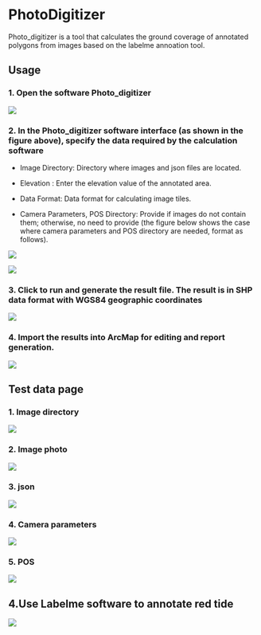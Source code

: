 # PhotoDigitizer
Photo_digitizer is a tool that calculates the ground coverage of annotated polygons from images based on the labelme annoation tool.

## Usage

### 1. Open the software Photo_digitizer

![](https://github.com/json87/PhotoDigitizer/blob/main/figures/figure1.png)

### 2. In the Photo_digitizer software interface (as shown in the figure above), specify the data required by the calculation software

- Image Directory: Directory where images and json files are located.

- Elevation : Enter the elevation value of the annotated area.

- Data Format:  Data format for calculating image tiles.

- Camera Parameters, POS Directory: Provide if images do not contain them; otherwise, no need to provide (the figure below shows the case where camera parameters and POS directory are needed, format as follows).

 ![](https://github.com/json87/PhotoDigitizer/blob/main/figures/figure2.png)

  ![](https://github.com/json87/PhotoDigitizer/blob/main/figures/figure3.png)

### 3. Click to run and generate the result file. The result is in SHP data format with WGS84 geographic coordinates

![](https://github.com/json87/PhotoDigitizer/blob/main/figures/figure4.png)

### 4. Import the results into ArcMap for editing and report generation.

![](https://github.com/json87/PhotoDigitizer/blob/main/figures/figure5.png)

## Test data page

### 1. Image directory

![](https://github.com/json87/PhotoDigitizer/blob/main/figures/figure6.png)

### 2. Image photo

![](https://github.com/json87/PhotoDigitizer/blob/main/figures/figure7.png)

### 3. json

![](https://github.com/json87/PhotoDigitizer/blob/main/figures/figure8.png)

### 4. Camera parameters

![](https://github.com/json87/PhotoDigitizer/blob/main/figures/figure9.png)

### 5. POS

![](https://github.com/json87/PhotoDigitizer/blob/main/figures/figure10.png)

## 4.Use Labelme software to annotate red tide

![](https://github.com/json87/PhotoDigitizer/blob/main/figures/figure11.png)

